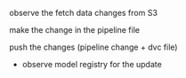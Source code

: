 

observe the fetch data changes from S3

make the change in the pipeline file

push the changes (pipeline change + dvc file)

+ observe model registry for the update



